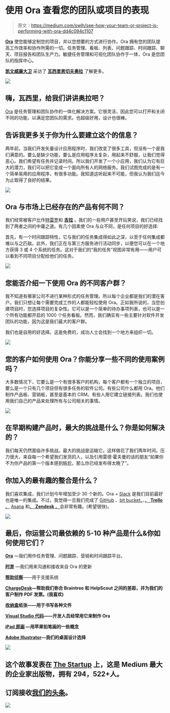 # 使用 Ora 查看您的团队或项目的表现

> 原文：<https://medium.com/swlh/see-how-your-team-or-project-is-performing-with-ora-dd4c094c1107>

[**Ora**](https://ora.pm/) 使您能够定制您的项目，并以您想要的方式进行协作。Ora 拥有您的团队提高工作效率和协作所需的一切。任务管理、看板、列表、问题跟踪、时间跟踪、聊天、项目报告和团队生产力。敏捷任务管理和可视化团队协作于一体，Ora 是您团队的指挥中心。

[**凯文威廉大卫**](https://medium.com/u/8ea7bd91b1a4?source=post_page-----dd4c094c1107--------------------------------) 采访了 [**瓦西里恩切夫**](https://medium.com/u/81ac3c3b83c2?source=post_page-----dd4c094c1107--------------------------------)[**奥拉**](https://siftery.com/ora) 了解更多。

![](img/3f2ee2ea8410ba8f731453c427bc2187.png)

## 嗨，瓦西里，给我们讲讲奥拉吧？

[Ora](https://ora.pm/) 是任务管理和团队协作的一体化解决方案。它很灵活，因此您可以打开和关闭不同的功能，以满足您团队的需求。也超级好用，设计也很棒。

## 告诉我更多关于你为什么要建立这个的信息？

两年前，当我们开发矢量设计应用程序时，我们改变了很多工具，但没有一个是我们满意的。要么是缺少功能，要么是应用程序太复杂，用起来不舒服，让我们觉得恶心。我们希望有任务并记录时间。所以我们开发了一个小应用，我们认为它有巨大的潜力，我们可以把它变成一个面向所有人的网络服务。我们试图完成的是有一个简单易用的应用程序，有很多功能。我知道这听起来不可能，但我认为我们迄今为止取得了良好的结果。

![](img/ba31d4e9f76fab0b1db17cdea45abd1c.png)

## Ora 与市场上已经存在的产品有何不同？

我们经常被客户比作[特雷罗](https://medium.com/u/fb5dd2d116a1?source=post_page-----dd4c094c1107--------------------------------)和 [**吉拉**](https://siftery.com/atlassian-jira) 。我们的一些用户甚至开玩笑说，我们已经找到了两者之间的中庸之道。有几个因素使 Ora 与众不同，是任何项目的好选择:

首先，有一个时间跟踪特性，它与我们的任务集成得如此之深，以至于任何集成都难以与之匹敌。此外，我们正在与第三方服务进行活动同步，以便您可以在一个地方获得 3 或 4 个系统的任务。这对于我们的“我的任务”视图非常有用——用户可以看到不同项目分配给他们的任务。

![](img/fb584b611032e3e55d432a2e36701496.png)

## 您能否介绍一下使用 Ora 的不同客户群？

我不知道有哪家公司不进行某种形式的任务管理。所以每个企业都是我们的潜在客户。我们只想让每个需要完成工作的人都能轻松使用 Ora。正如我所说的，当您创建项目时，您选择项目的复杂性。它可以是一个简单的待办事项列表，也可以是一个所有功能都开启的 1000 个任务看板。然而，我们确实有一些主要针对软件开发团队的功能，因为这是我们最大的客户群。

我们也是自用的好选择。这是免费的，成功人士会找到一个地方来组织一切。

![](img/b31b4bdae1b8c6fa2b41a5846bd636d1.png)

## 您的客户如何使用 Ora？你能分享一些不同的使用案例吗？

大多数情况下，它要么是一个有很多客户的机构，每个客户都有一个独立的项目，要么是一个只有几个项目但有很多任务的软件公司。有些公司什么都用 Ora。他们制作产品板、营销板，甚至是基本的 CRM。有些人用它建立链接列表。我们也使用我们自己的产品来处理所有与公司相关的事情。

![](img/5cb04090106b47061eb9d8ed172c7bad.png)

## 在早期构建产品时，最大的挑战是什么？你是如何解决的？

我们每天仍然面临许多挑战。最大的挑战是运输它。这样做花了我们两年时间。压力很大，来自每一个希望我们发货的人，以及引用雷德·霍夫曼的话的朋友“如果你不为你产品的第一个版本感到尴尬，那么你已经发布得太晚了”。

## 你加入的最有趣的整合是什么？

我们喜欢集成，我们计划今年增加至少 30 个新的。Ora + [Slack](https://medium.com/u/26d90a99f605?source=post_page-----dd4c094c1107--------------------------------) 是我们目前最好也是唯一的集成。不过，我觉得一旦我们完成了 [GitHub](https://medium.com/u/8df3bf3c40ae?source=post_page-----dd4c094c1107--------------------------------) 、[bit bucket、](https://siftery.com/atlassian-bitbucket)、[、 **Trello** 、](https://siftery.com/trello) [Asana](https://medium.com/u/4fecc4c082c?source=post_page-----dd4c094c1107--------------------------------) 和[、 **Zendesk** 、](https://siftery.com/zendesk)会非常有趣。(希望很快)。

![](img/c90fbb091270d0e7781eb543f37c88b0.png)

## 最后，你运营公司最依赖的 5-10 种产品是什么&你如何使用它们？

[**Ora**](https://siftery.com/ora) —我们用作任务管理、问题跟踪、营销和时间跟踪平台。

[**时差**](https://siftery.com/slack) —我们用来沟通和接收来自 Ora 的更新

[**帮助侦察**](https://medium.com/u/fa62fdcc8ea3?source=post_page-----dd4c094c1107--------------------------------)——用于支援系统

[**ChargeDesk**](https://siftery.com/chargedesk)**—帮助我们弥合 Braintree 和 HelpScout 之间的差距，并为我们的客户制作 PDF 发票。(我喜欢)**

**[收纳盒](https://medium.com/u/2d2c8f4cb281?source=post_page-----dd4c094c1107--------------------------------)纸张——用于书写各种文件**

**[**Visual Studio 代码**](https://siftery.com/visual-studio-code)——开发人员经常用它来制作 Ora**

**[**iPad 原画**](http://protosketch.io/) —用苹果铅笔画的一些概念**

**[**Adobe Illustrator**](https://siftery.com/adobe-illustrator)—我们的桌面设计选择**

**![](img/731acf26f5d44fdc58d99a6388fe935d.png)**

## **这个故事发表在 [The Startup](https://medium.com/swlh) 上，这是 Medium 最大的企业家出版物，拥有 294，522+人。**

## **订阅接收[我们的头条](http://growthsupply.com/the-startup-newsletter/)。**

**![](img/731acf26f5d44fdc58d99a6388fe935d.png)**
